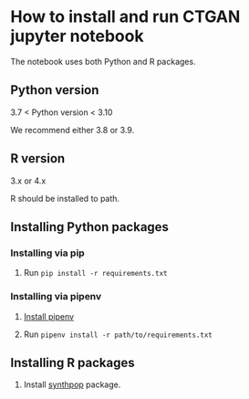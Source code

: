 # How to install and run CTGAN jupyter notebook

The notebook uses both Python and R packages.

## Python version

3.7 < Python version < 3.10

We recommend either 3.8 or 3.9.

## R version

3.x or 4.x

R should be installed to path.

## Installing Python packages

### Installing via pip

1. Run `pip install -r requirements.txt`

### Installing via pipenv

1. [Install pipenv](https://pipenv.pypa.io/en/latest/install/#installing-pipenv)

2. Run `pipenv install -r path/to/requirements.txt`

## Installing R packages

1. Install [synthpop](https://cran.r-project.org/web/packages/synthpop/index.html) package.
